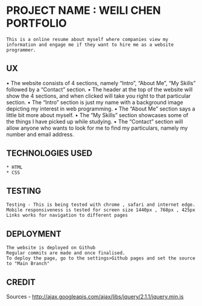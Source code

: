 # PROJECT NAME : WEILI CHEN PORTFOLIO

    This is a online resume about myself where companies view my information and engage me if they want to hire me as a website programmer.
    
## UX

  • The website consists of 4 sections, namely “Intro”, “About Me”, “My Skills” followed by a “Contact” section.
  •	The header at the top of the website will show the 4 sections, and when clicked will take you right to that   particular section.
  •	The “Intro” section is just my name with a background image depicting my interest in web programming.
  •	The “About Me” section says a little bit more about myself.
  •	The “My Skills” section showcases some of the things I have picked up while studying.
  •	The “Contact” section will allow anyone who wants to look for me to find my particulars, namely my number and email address.

## TECHNOLOGIES USED

    * HTML
    * CSS

## TESTING

    Testing - This is being tested with chrome , safari and internet edge. 
    Mobile responsiveness is tested for screen size 1440px , 768px , 425px  
    Links works for navigation to different pages

## DEPLOYMENT

    The website is deployed on Github 
    Regular commits are made and once finalised.
    To deploy the page, go to the settings>Github pages and set the source to "Main Branch"

## CREDIT

Sources - http://ajax.googleapis.com/ajax/libs/jquery/2.1.1/jquery.min.js

